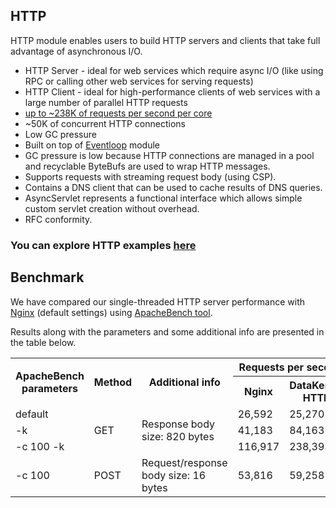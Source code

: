 ## HTTP

HTTP module enables users to build HTTP servers and clients that take full advantage of asynchronous I/O.

* HTTP Server - ideal for web services which require async I/O (like using RPC or calling other web services for serving
 requests)
* HTTP Client - ideal for high-performance clients of web services with a large number of parallel HTTP requests
* [up to ~238K of requests per second per core](#benchmark)
* ~50K of concurrent HTTP connections
* Low GC pressure
* Built on top of [Eventloop](/docs/modules/eventloop/) module
* GC pressure is low because HTTP connections are managed in a pool and recyclable ByteBufs are used to wrap HTTP messages.
* Supports requests with streaming request body (using CSP).
* Contains a DNS client that can be used to cache results of DNS queries.
* AsyncServlet represents a functional interface which allows simple custom servlet creation without overhead.
* RFC conformity.

### You can explore HTTP examples [here](https://github.com/softindex/datakernel/tree/master/examples/http)

## Benchmark

We have compared our single-threaded HTTP server performance with [Nginx](http://nginx.org) (default settings) using [ApacheBench tool](http://httpd.apache.org/docs/2.4/programs/ab.html).

Results along with the parameters and some additional info are presented in the table below.

<table>
  <tr>
    <th rowspan="2">ApacheBench parameters</th>
    <th rowspan="2">Method</th>
    <th rowspan="2">Additional info</th>
    <th colspan="2">Requests per second</th>
  </tr>
  <tr>
    <th>Nginx</th>
    <th>DataKernel HTTP</th>
  </tr>
  <tr>
    <td>default</td>
    <td rowspan="3">GET</td>
    <td rowspan="3">Response body size: 820 bytes</td>
    <td>26,592</td>
    <td>25,270</td>
  </tr>
  <tr>
    <td>-k</td>
    <td>41,183</td>
    <td>84,163</td>
  </tr>
  <tr>
    <td>-c 100 -k</td>
    <td>116,917</td>
    <td>238,393</td>
  </tr>
  <tr>
    <td>-c 100</td>
    <td>POST</td>
    <td>Request/response body size: 16 bytes</td>
    <td>53,816</td>
    <td>59,258</td>
  </tr>
</table>
